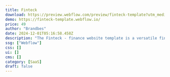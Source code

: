 ```yaml
---
title: Finteck
download: https://preview.webflow.com/preview/finteck-template?utm_medium=preview_link&utm_source=designer&utm_content=finteck-template&preview=39f63b2c5f63fcfaab0f60ebbc49a874&workflow=preview
demo: https://finteck-template.webflow.io/
price: 49
author: "Brandbes"
date: 2024-12-01T05:16:58.458Z
description: "The Finteck - finance website template is a versatile finance Webflow template designed for SaaS companies, startup businesses, banks, investments, and mobile banking. It is easy to use and fully customizable business template for financial"
ssg: ["Webflow"]
css: []
ui: []
cms: []
category: [SaaS]
draft: false
---
```

